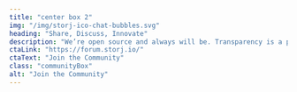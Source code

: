 ```yaml
---
title: "center box 2"
img: "/img/storj-ico-chat-bubbles.svg"
heading: "Share, Discuss, Innovate"
description: "We’re open source and always will be. Transparency is a priority, and our community is the perfect place for people to share or collaborate on open source projects. We also showcase various projects and encourage networking."
ctaLink: "https://forum.storj.io/"
ctaText: "Join the Community"
class: "communityBox"
alt: "Join the Community"
---
```


